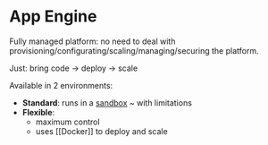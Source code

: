 # App Engine

Fully managed platform: no need to deal with provisioning/configurating/scaling/managing/securing the platform.

Just: bring code -> deploy -> scale

Available in 2 environments:
- **Standard**: runs in a <u>sandbox</u> <span class="commento"> ~ with limitations</span>
- **Flexible**: 
	- maximum control
	- uses [[Docker]] to deploy and scale